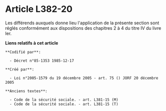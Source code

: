 # Article L382-20

Les différends auxquels donne lieu l'application de la présente section sont réglés conformément aux dispositions des
chapitres 2 à 4 du titre IV du livre Ier.

**Liens relatifs à cet article**

	**Codifié par**:

	  - Décret n°85-1353 1985-12-17

	**Créé par**:

	  - Loi n°2005-1579 du 19 décembre 2005 - art. 75 () JORF 20 décembre 2005

	**Anciens textes**:

	  - Code de la sécurité sociale. - art. L381-15 (M)
	  - Code de la sécurité sociale. - art. L381-15 (T)
